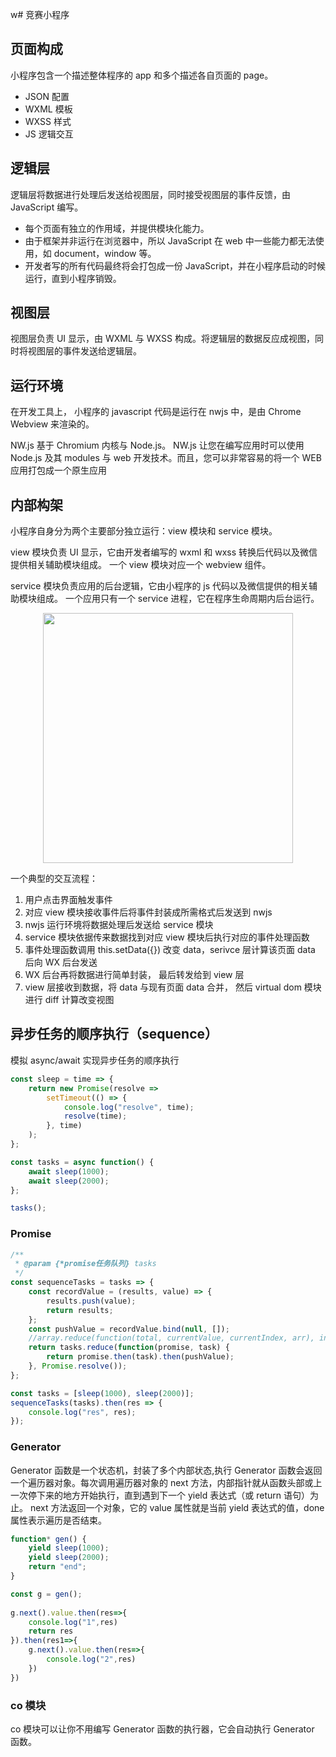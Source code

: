w# 竞赛小程序

## 页面构成

小程序包含一个描述整体程序的 app 和多个描述各自页面的 page。

*   JSON 配置
*   WXML 模板
*   WXSS 样式
*   JS 逻辑交互

## 逻辑层

逻辑层将数据进行处理后发送给视图层，同时接受视图层的事件反馈，由 JavaScript 编写。

*   每个页面有独立的作用域，并提供模块化能力。
*   由于框架并非运行在浏览器中，所以 JavaScript 在 web 中一些能力都无法使用，如 document，window 等。
*   开发者写的所有代码最终将会打包成一份 JavaScript，并在小程序启动的时候运行，直到小程序销毁。

## 视图层

视图层负责 UI 显示，由 WXML 与 WXSS 构成。将逻辑层的数据反应成视图，同时将视图层的事件发送给逻辑层。

## 运行环境

在开发工具上， 小程序的 javascript 代码是运行在 nwjs 中，是由 Chrome Webview 来渲染的。

NW.js 基于 Chromium 内核与 Node.js。
NW.js 让您在编写应用时可以使用 Node.js 及其 modules 与 web 开发技术。而且，您可以非常容易的将一个 WEB 应用打包成一个原生应用

## 内部构架

小程序自身分为两个主要部分独立运行：view 模块和 service 模块。

view 模块负责 UI 显示，它由开发者编写的 wxml 和 wxss 转换后代码以及微信提供相关辅助模块组成。 一个 view 模块对应一个 webview 组件。

service 模块负责应用的后台逻辑，它由小程序的 js 代码以及微信提供的相关辅助模块组成。 一个应用只有一个 service 进程，它在程序生命周期内后台运行。

<div align="center"><img width="400" height="400" src="http://p42jcfxfo.bkt.clouddn.com/images/thinkin/app1.jpg"/></div>

一个典型的交互流程：

1.  用户点击界面触发事件
2.  对应 view 模块接收事件后将事件封装成所需格式后发送到 nwjs
3.  nwjs 运行环境将数据处理后发送给 service 模块
4.  service 模块依据传来数据找到对应 view 模块后执行对应的事件处理函数
5.  事件处理函数调用 this.setData({}) 改变 data，serivce 层计算该页面 data 后向 WX 后台发送
6.  WX 后台再将数据进行简单封装， 最后转发给到 view 层
7.  view 层接收到数据，将 data 与现有页面 data 合并， 然后 virtual dom 模块进行 diff 计算改变视图

## 异步任务的顺序执行（sequence）

模拟 async/await 实现异步任务的顺序执行

```javascript
const sleep = time => {
    return new Promise(resolve =>
        setTimeout(() => {
            console.log("resolve", time);
            resolve(time);
        }, time)
    );
};

const tasks = async function() {
    await sleep(1000);
    await sleep(2000);
};

tasks();
```

### Promise

```javascript
/**
 * @param {*promise任务队列} tasks
 */
const sequenceTasks = tasks => {
    const recordValue = (results, value) => {
        results.push(value);
        return results;
    };
    const pushValue = recordValue.bind(null, []);
    //array.reduce(function(total, currentValue, currentIndex, arr), initialValue)
    return tasks.reduce(function(promise, task) {
        return promise.then(task).then(pushValue);
    }, Promise.resolve());
};

const tasks = [sleep(1000), sleep(2000)];
sequenceTasks(tasks).then(res => {
    console.log("res", res);
});
```

### Generator

Generator 函数是一个状态机，封装了多个内部状态,执行 Generator 函数会返回一个遍历器对象。每次调用遍历器对象的 next 方法，内部指针就从函数头部或上一次停下来的地方开始执行，直到遇到下一个 yield 表达式（或 return 语句）为止。
next 方法返回一个对象，它的 value 属性就是当前 yield 表达式的值，done 属性表示遍历是否结束。

```javascript
function* gen() {
    yield sleep(1000);
    yield sleep(2000);
    return "end";
}

const g = gen();
​
g.next().value.then(res=>{
	console.log("1",res)
	return res
}).then(res1=>{
	g.next().value.then(res=>{
		console.log("2",res)
	})
})
```

### co 模块

co 模块可以让你不用编写 Generator 函数的执行器，它会自动执行 Generator 函数。
